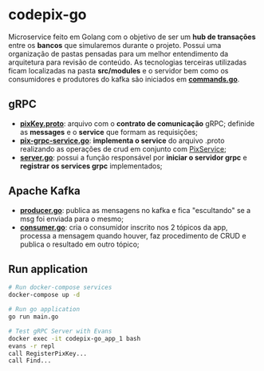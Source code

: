 # codepix-go
Microservice feito em Golang com o objetivo de ser um **hub de transações** entre os **bancos** que simularemos durante o projeto. 
Possui uma organização de pastas pensadas para um melhor entendimento da arquitetura para revisão de conteúdo. As tecnologias terceiras utilizadas ficam localizadas na pasta **src/modules** e o servidor bem como os consumidores e produtores do kafka são iniciados em **[commands.go](https://github.com/VictorMagalhaesSales/microsservices-banks-parent/tree/master/codepix-go/cmd/commands.go)**.

## gRPC
- **[pixKey.proto](https://github.com/VictorMagalhaesSales/microsservices-banks-parent/tree/master/codepix-go/src/modules/grpc/pixkey.proto)**: arquivo com o **contrato de comunicação** gRPC; definide as **messages** e o **service** que formam as requisições;
- **[pix-grpc-service.go](https://github.com/VictorMagalhaesSales/microsservices-banks-parent/tree/master/codepix-go/src/modules/grpc/pix-grpc-service.go)**: **implementa o service** do arquivo .proto realizando as operações de crud em conjunto com [PixService](https://github.com/VictorMagalhaesSales/microsservices-banks-parent/blob/master/codepix-go/src/services/pix-service.go);
- **[server.go](https://github.com/VictorMagalhaesSales/microsservices-banks-parent/tree/master/codepix-go/src/modules/grpc/server.go)**: possui a função responsável por **iniciar o servidor grpc** e **registrar os services grpc** implementados;

## Apache Kafka
- **[producer.go](https://github.com/VictorMagalhaesSales/microsservices-banks-parent/tree/master/codepix-go/src/modules/kafka/producer.go)**: publica as mensagens no kafka e fica "escultando" se a msg foi enviada para o mesmo;
- **[consumer.go](https://github.com/VictorMagalhaesSales/microsservices-banks-parent/tree/master/codepix-go/src/modules/kafka/consumer.go)**: cria o consumidor inscrito nos 2 tópicos da app, processa a mensagem quando houver, faz procedimento de CRUD e publica o resultado em outro tópico;

## Run application
```sh
# Run docker-compose services
docker-compose up -d

# Run go application
go run main.go

# Test gRPC Server with Evans
docker exec -it codepix-go_app_1 bash
evans -r repl
call RegisterPixKey...
call Find...
```